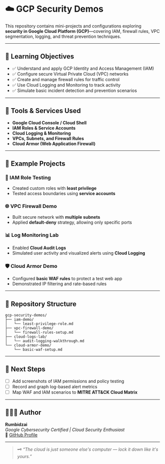 # ☁️ GCP Security Demos

This repository contains mini-projects and configurations exploring **security in Google Cloud Platform (GCP)**—covering IAM, firewall rules, VPC segmentation, logging, and threat prevention techniques.

---

## 🎯 Learning Objectives

- ✅ Understand and apply GCP Identity and Access Management (IAM)
- ✅ Configure secure Virtual Private Cloud (VPC) networks
- ✅ Create and manage firewall rules for traffic control
- ✅ Use Cloud Logging and Monitoring to track activity
- ✅ Simulate basic incident detection and prevention scenarios

---

## 🧰 Tools & Services Used

- **Google Cloud Console / Cloud Shell**
- **IAM Roles & Service Accounts**
- **Cloud Logging & Monitoring**
- **VPCs, Subnets, and Firewall Rules**
- **Cloud Armor (Web Application Firewall)**

---

## 🔬 Example Projects

### 🔐 IAM Role Testing
- Created custom roles with **least privilege**
- Tested access boundaries using **service accounts**

### 🌐 VPC Firewall Demo
- Built secure network with **multiple subnets**
- Applied **default-deny** strategy, allowing only specific ports

### 📊 Log Monitoring Lab
- Enabled **Cloud Audit Logs**
- Simulated user activity and visualized alerts using **Cloud Logging**

### 🛡️ Cloud Armor Demo
- Configured **basic WAF rules** to protect a test web app
- Demonstrated IP filtering and rate-based rules

---

## 📁 Repository Structure

```plaintext
gcp-security-demos/
├── iam-demo/
│   └── least-privilege-role.md
├── vpc-firewall-demo/
│   └── firewall-rules-setup.md
├── cloud-logs-lab/
│   └── audit-logging-walkthrough.md
└── cloud-armor-demo/
    └── basic-waf-setup.md
```

---

## 🧭 Next Steps

- [ ] Add screenshots of IAM permissions and policy testing
- [ ] Record and graph log-based alert metrics
- [ ] Map WAF and IAM scenarios to **MITRE ATT&CK Cloud Matrix**

---

## 👩🏽‍💻 Author

**Rumbidzai**  
*Google Cybersecurity Certified | Cloud Security Enthusiast*  
🔗 [GitHub Profile](https://github.com/Rumbidzai19)

---

> 🗝️ *“The cloud is just someone else's computer — lock it down like it's yours.”*
